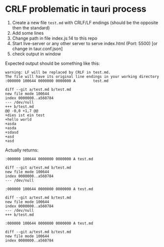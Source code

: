 # CRLF problematic in tauri process

1. Create a new file `test.md` with CRLF/LF endings (should be the opposite then the standard)
2. Add some lines 
3. Change path in file index.js:14 to this repo
4. Start live-server or any other server to serve index.html (Port: 5500) [or change in taur.conf.json]
5. check output in window

Expected output should be something like this:
```
warning: LF will be replaced by CRLF in test.md.
The file will have its original line endings in your working directory
:000000 100644 0000000 0000000 A        test.md

diff --git a/test.md b/test.md
new file mode 100644
index 0000000..a560784
--- /dev/null
+++ b/test.md
@@ -0,0 +1,7 @@
+dies ist ein test
+hello world
+asda
+asda
+sdasd
+asd
+asd
```

Actually returns: 
```
:000000 100644 0000000 0000000 A test.md

diff --git a/test.md b/test.md
new file mode 100644
index 0000000..a560784
--- /dev/null
```
```
:000000 100644 0000000 0000000 A test.md

diff --git a/test.md b/test.md
new file mode 100644
index 0000000..a560784
--- /dev/null
+++ b/test.md
```
```
:000000 100644 0000000 0000000 A test.md

diff --git a/test.md b/test.md
new file mode 100644
index 0000000..a560784
```
